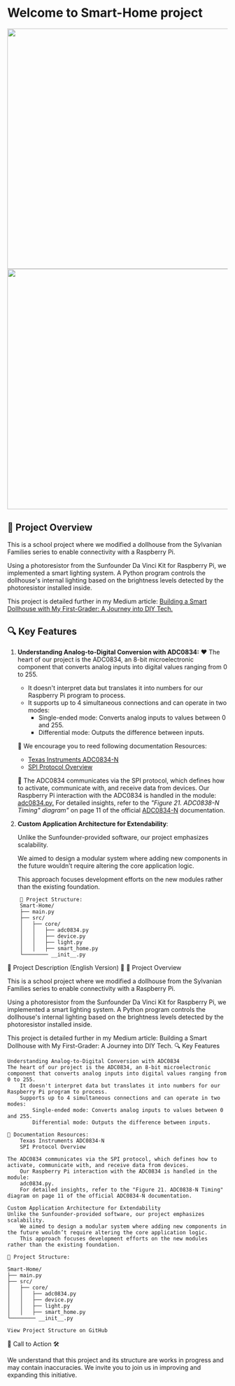 # Welcome to Smart-Home project

<img src="../_resources/Connected-Together-and-Work-Rear-Transparent.png" width="550"/>

<img src="../_resources/RPi-Wired-to-house-2.png" width="550"/>

## 🏡 Project Overview

This is a school project where we modified a dollhouse from the Sylvanian Families series to enable connectivity with a Raspberry Pi.

Using a photoresistor from the Sunfounder Da Vinci Kit for Raspberry Pi, we implemented a smart lighting system. A Python program controls the dollhouse's internal lighting based on the brightness levels detected by the photoresistor installed inside.

This project is detailed further in my Medium article:
[Building a Smart Dollhouse with My First-Grader: A Journey into DIY Tech.](https://medium.com/@max.v.zaikin/building-a-smart-dollhouse-with-my-first-grader-a-journey-into-diy-tech-a7a0ac40fe4a)

## 🔍 Key Features

1. **Understanding Analog-to-Digital Conversion with ADC0834:**
    ❤️ The heart of our project is the ADC0834, an 8-bit microelectronic component that converts analog inputs into digital values ranging from 0 to 255.  
      - It doesn't interpret data but translates it into numbers for our Raspberry Pi program to process.
      - It supports up to 4 simultaneous connections and can operate in two modes:
           - Single-ended mode: Converts analog inputs to values between 0 and 255.
           - Differential mode: Outputs the difference between inputs.

    🔗 We encourage you to reed following documentation Resources:
      - [Texas Instruments ADC0834-N](https://www.ti.com/product/ADC0834-N)
      - [SPI Protocol Overview](https://en.wikipedia.org/wiki/Serial_Peripheral_Interface)

    🚀 The ADC0834 communicates via the SPI protocol, which defines how to activate, communicate with, and receive data from devices.
        Our Raspberry Pi interaction with the ADC0834 is handled in the module: [adc0834.py.](https://github.com/maxzaikin/Raspberry-PI/blob/main/Smart-Home/src/core/adc0834.py)
        For detailed insights, refer to the *"Figure 21. ADC0838-N Timing" diagram"* on page 11 of the official [ADC0834-N](https://www.ti.com/product/ADC0834-N) documentation.

2. **Custom Application Architecture for Extendability**:

    Unlike the Sunfounder-provided software, our project emphasizes scalability.

    We aimed to design a modular system where adding new components in the future wouldn’t require altering the core application logic.

    This approach focuses development efforts on the new modules rather than the existing foundation.

```
    📁 Project Structure:
    Smart-Home/
    ├── main.py
    ├── src/
    │   ├── core/
    │   │   ├── adc0834.py
    │   │   ├── device.py
    │   │   ├── light.py
    │   │   ├── smart_home.py
    └──────── __init__.py
```

🌟 Project Description (English Version) 🌟
🏡 Project Overview

This is a school project where we modified a dollhouse from the Sylvanian Families series to enable connectivity with a Raspberry Pi.

Using a photoresistor from the Sunfounder Da Vinci Kit for Raspberry Pi, we implemented a smart lighting system. A Python program controls the dollhouse's internal lighting based on the brightness levels detected by the photoresistor installed inside.

This project is detailed further in my Medium article:
Building a Smart Dollhouse with My First-Grader: A Journey into DIY Tech.
🔍 Key Features

    Understanding Analog-to-Digital Conversion with ADC0834
    The heart of our project is the ADC0834, an 8-bit microelectronic component that converts analog inputs into digital values ranging from 0 to 255.
        It doesn't interpret data but translates it into numbers for our Raspberry Pi program to process.
        Supports up to 4 simultaneous connections and can operate in two modes:
            Single-ended mode: Converts analog inputs to values between 0 and 255.
            Differential mode: Outputs the difference between inputs.

    🔗 Documentation Resources:
        Texas Instruments ADC0834-N
        SPI Protocol Overview

    The ADC0834 communicates via the SPI protocol, which defines how to activate, communicate with, and receive data from devices.
        Our Raspberry Pi interaction with the ADC0834 is handled in the module:
        adc0834.py.
        For detailed insights, refer to the "Figure 21. ADC0838-N Timing" diagram on page 11 of the official ADC0834-N documentation.

    Custom Application Architecture for Extendability
    Unlike the Sunfounder-provided software, our project emphasizes scalability.
        We aimed to design a modular system where adding new components in the future wouldn’t require altering the core application logic.
        This approach focuses development efforts on the new modules rather than the existing foundation.

    📁 Project Structure:

    Smart-Home/
    ├── main.py
    ├── src/
    │   ├── core/
    │   │   ├── adc0834.py
    │   │   ├── device.py
    │   │   ├── light.py
    │   │   ├── smart_home.py
    └──────── __init__.py

    View Project Structure on GitHub

🤝 Call to Action 🛠️

We understand that this project and its structure are works in progress and may contain inaccuracies. We invite you to join us in improving and expanding this initiative.